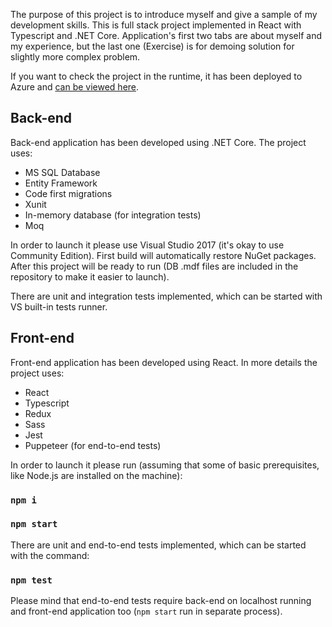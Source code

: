 The purpose of this project is to introduce myself and give a sample of my development skills.
This is full stack project implemented in React with Typescript and .NET Core. Application's first two tabs are about myself and my experience, but the last one (Exercise) is for demoing solution for slightly more complex problem.

If you want to check the project in the runtime, it has been deployed to Azure and [can be viewed here](http://mp-fullstack-showcase-ui.azurewebsites.net/).

## Back-end

Back-end application has been developed using .NET Core. The project uses:
* MS SQL Database
* Entity Framework
* Code first migrations
* Xunit
* In-memory database (for integration tests)
* Moq

In order to launch it please use Visual Studio 2017 (it's okay to use Community Edition). First build will automatically restore NuGet packages. 
After this project will be ready to run (DB .mdf files are included in the repository to make it easier to launch).

There are unit and integration tests implemented, which can be started with VS built-in tests runner.


## Front-end
Front-end application has been developed using React. In more details the project uses:
* React
* Typescript
* Redux
* Sass
* Jest
* Puppeteer (for end-to-end tests)

In order to launch it please run (assuming that some of basic prerequisites, like Node.js are installed on the machine):

### `npm i`
### `npm start`

There are unit and end-to-end tests implemented, which can be started with the command:
### `npm test`

Please mind that end-to-end tests require back-end on localhost running and front-end application too (`npm start` run in separate process).
